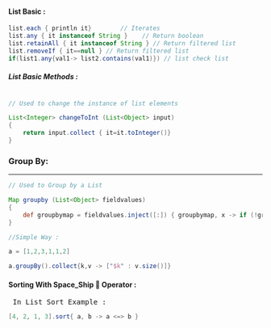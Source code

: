 #### List Basic :<br>
```groovy
list.each { println it}        // Iterates
list.any { it instanceof String }    // Return boolean
list.retainAll { it instanceof String } // Return filtered list
list.removeIf { it==null } // Return filtered list
if(list1.any{val1-> list2.contains(val1)}) // list check list

```
##### List Basic Methods : <br>
```groovy

// Used to change the instance of list elements

List<Integer> changeToInt (List<Object> input)
{
	return input.collect { it=it.toInteger()}
}
```

### Group By:
---

```groovy
// Used to Group by a List

Map groupby (List<Object> fieldvalues)
{
	def groupbymap = fieldvalues.inject([:]) { groupbymap, x -> if (!groupbymap[x]) groupbymap[x] = 0; groupbymap[x] += 1; groupbymap }
}

//Simple Way :

a = [1,2,3,1,1,2]

a.groupBy().collect{k,v -> ["$k" : v.size()]}

```

#### Sorting With Space_Ship :rocket: Operator :
<pre> In List Sort Example : </pre>
```groovy
[4, 2, 1, 3].sort{ a, b -> a <=> b }
```
